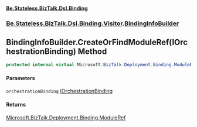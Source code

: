 #### [Be.Stateless.BizTalk.Dsl.Binding](README.md 'README')
### [Be.Stateless.BizTalk.Dsl.Binding.Visitor](Be.Stateless.BizTalk.Dsl.Binding.Visitor.md 'Be.Stateless.BizTalk.Dsl.Binding.Visitor').[BindingInfoBuilder](BindingInfoBuilder.md 'Be.Stateless.BizTalk.Dsl.Binding.Visitor.BindingInfoBuilder')

## BindingInfoBuilder.CreateOrFindModuleRef(IOrchestrationBinding) Method

```csharp
protected internal virtual Microsoft.BizTalk.Deployment.Binding.ModuleRef CreateOrFindModuleRef(Be.Stateless.BizTalk.Dsl.Binding.IOrchestrationBinding orchestrationBinding);
```
#### Parameters

<a name='Be.Stateless.BizTalk.Dsl.Binding.Visitor.BindingInfoBuilder.CreateOrFindModuleRef(Be.Stateless.BizTalk.Dsl.Binding.IOrchestrationBinding).orchestrationBinding'></a>

`orchestrationBinding` [IOrchestrationBinding](IOrchestrationBinding.md 'Be.Stateless.BizTalk.Dsl.Binding.IOrchestrationBinding')

#### Returns
[Microsoft.BizTalk.Deployment.Binding.ModuleRef](https://docs.microsoft.com/en-us/dotnet/api/Microsoft.BizTalk.Deployment.Binding.ModuleRef 'Microsoft.BizTalk.Deployment.Binding.ModuleRef')